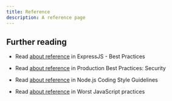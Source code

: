 ```yaml
---
title: Reference
description: A reference page
---
```



## Further reading

- Read [about reference](https://www.tutorialspoint.com/expressjs/expressjs_best_practices.htm) in ExpressJS - Best Practices
- Read [about reference](https://expressjs.com/en/advanced/best-practice-security.html#dont-use-deprecated-or-vulnerable-versions-of-express) in Production Best Practices: Security
- Read [about reference](https://medium.com/swlh/node-js-coding-style-guidelines-74a20d00c40b) in Node.js Coding Style Guidelines

- Read [about reference](https://tech.groww.in/worst-javascript-practices-that-degrade-code-quality-c21e068f0212) in Worst JavaScript practices
